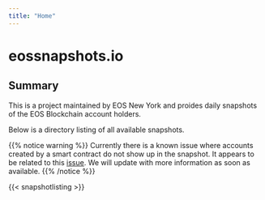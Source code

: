 ```yaml
---
title: "Home"
---
```


# eossnapshots.io

## Summary

This is a project maintained by EOS New York and proides daily snapshots of the EOS Blockchain account holders. 

Below is a directory listing of all available snapshots.  

{{% notice warning %}} 
Currently there is a known issue where accounts created by a smart contract do not show up in the snapshot. It appears to be related to this [issue](https://github.com/eosio/eos/issues/4968). We will update with more information as soon as available. 
{{% /notice %}}

{{< snapshotlisting >}}

